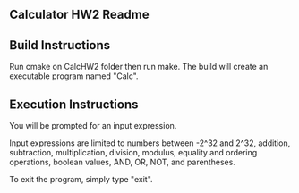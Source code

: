 Calculator HW2 Readme
---------------------

Build Instructions
---------------------

Run cmake on CalcHW2 folder then run make.
The build will create an executable program named "Calc".

Execution Instructions
---------------------

You will be prompted for an input expression.

Input expressions are limited to numbers between -2^32 and 2^32,
addition, subtraction, multiplication, division, modulus, equality
and ordering operations, boolean values, AND, OR, NOT, and parentheses.

To exit the program, simply type "exit".

